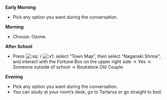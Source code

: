**Early Morning**

- Pick any option you want during the conversation.

**Morning**

- Choose: Ozone.

**After School**

- Press ![:sq:](https://www.powerpyx.com/wp-includes/images/smilies/square.png) / ![:x1:](https://www.powerpyx.com/wp-includes/images/smilies/x1.png) select “Town Map”, then select “Naganaki Shrine”, and interact with the Fortune Box on the upper right side -> Yes -> Someone outside of school -> Bookstore Old Couple.

**Evening**

- Pick any option you want during the conversation.
- You can study at your room’s desk, go to Tartarus or go straight to bed.
